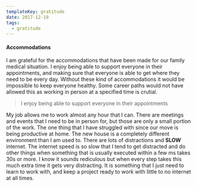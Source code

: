 ```yaml
---
templateKey: gratitude
date: 2017-12-19
tags:
  - gratitude
---
```


#### Accommodations

I am grateful for the accommodations that have been made for our family medical situation. I enjoy being able to support everyone in their appointments, and making sure that everyone is able to get where they need to be every day. Without these kind of accommodations it would be impossible to keep everyone healthy. Some career paths would not have allowed this as working in person at a specified time is crutial.

> I enjoy being able to support everyone in their appointments

My job allows me to work almost any hour that I can. There are meetings and events that I need to be in person for, but those are only a small portion of the work. The one thing that I have struggled with since our move is being productive at home. The new house is a completely different environment than I am used to. There are lots of distractions and **SLOW** internet. The internet speed is so slow that I tend to get distracted and do other things when something that is usually executed within a few ms takes 30s or more. I know it sounds rediculous but when every step takes this much extra time it gets very distracting. It is something that I just need to learn to work with, and keep a project ready to work with little to no internet at all times.

